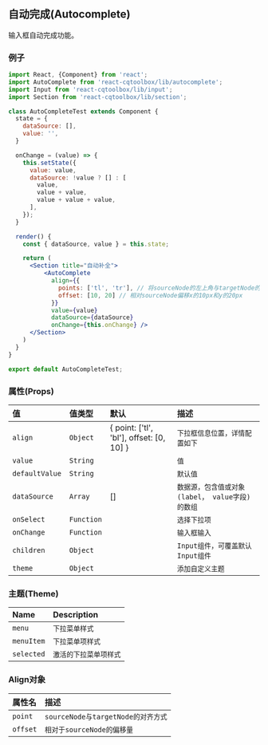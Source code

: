 ## 自动完成(Autocomplete)

输入框自动完成功能。

### 例子

```jsx
import React, {Component} from 'react';
import AutoComplete from 'react-cqtoolbox/lib/autocomplete';
import Input from 'react-cqtoolbox/lib/input';
import Section from 'react-cqtoolbox/lib/section';

class AutoCompleteTest extends Component {
  state = {
    dataSource: [],
    value: '',
  }

  onChange = (value) => {
    this.setState({
      value: value,
      dataSource: !value ? [] : [
        value,
        value + value,
        value + value + value,
      ],
    });
  }

  render() {
    const { dataSource, value } = this.state;

    return (
      <Section title="自动补全">
          <AutoComplete
            align={{
              points: ['tl', 'tr'], // 将sourceNode的左上角与targetNode的右上角对齐
              offset: [10, 20] // 相对sourceNode偏移x的10px和y的20px
            }}
            value={value}
            dataSource={dataSource}
            onChange={this.onChange} />
      </Section>
    )
  }
}

export default AutoCompleteTest;
```

### 属性(Props)

值              | 值类型        | 默认                                       | 描述
:------------- | :--------- | :--------------------------------------- | :------------------------------
`align`        | `Object`   | { point: ['tl', 'bl'], offset: [0, 10] } | `下拉框信息位置，详情配置如下`
`value`        | `String`   |                                          | `值`
`defaultValue` | `String`   |                                          | `默认值`
`dataSource`   | `Array`    | []                                       | `数据源，包含值或对象(label， value字段)的数组`
`onSelect`     | `Function` |                                          | `选择下拉项`
`onChange`     | `Function` |                                          | `输入框输入`
`children`     | `Object`   |                                          | `Input组件，可覆盖默认Input组件`
`theme`        | `Object`   |                                          | `添加自定义主题`

### 主题(Theme)

Name       | Description
:--------- | :-----------
`menu`     | `下拉菜单样式`
`menuItem` | `下拉菜单项样式`
`selected` | `激活的下拉菜单项样式`

### Align对象

属性名      | 描述
:------- | :---------------------------
`point`  | `sourceNode与targetNode的对齐方式`
`offset` | `相对于sourceNode的偏移量`
